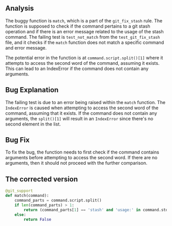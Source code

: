 ## Analysis
The buggy function is `match`, which is a part of the `git_fix_stash` rule. The function is supposed to check if the command pertains to a git stash operation and if there is an error message related to the usage of the stash command. The failing test is `test_not_match` from the `test_git_fix_stash` file, and it checks if the `match` function does not match a specific command and error message.

The potential error in the function is at `command.script.split()[1]` where it attempts to access the second word of the command, assuming it exists. This can lead to an IndexError if the command does not contain any arguments.

## Bug Explanation
The failing test is due to an error being raised within the `match` function. The `IndexError` is caused when attempting to access the second word of the command, assuming that it exists. If the command does not contain any arguments, the `split()[1]` will result in an `IndexError` since there's no second element in the list.

## Bug Fix
To fix the bug, the function needs to first check if the command contains arguments before attempting to access the second word. If there are no arguments, then it should not proceed with the further comparison.

## The corrected version
```python
@git_support
def match(command):
    command_parts = command.script.split()
    if len(command_parts) > 1:
        return (command_parts[1] == 'stash' and 'usage:' in command.stderr)
    else:
        return False
```